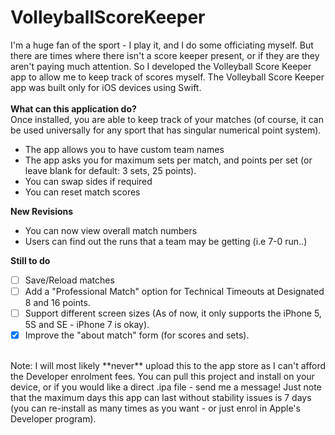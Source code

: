 # VolleyballScoreKeeper
I'm a huge fan of the sport - I play it, and I do some officiating myself. But there are times where there isn't a score keeper present, or if they are they aren't paying much attention. So I developed the Volleyball Score Keeper app to allow me to keep track of scores myself. The Volleyball Score Keeper app was built only for iOS devices using Swift.
<br />
<br />
**What can this application do?**<br />
Once installed, you are able to keep track of your matches (of course, it can be used universally for any sport that has singular numerical point system).
- The app allows you to have custom team names
- The app asks you for maximum sets per match, and points per set (or leave blank for default: 3 sets, 25 points).
- You can swap sides if required
- You can reset match scores

**New Revisions**
- You can now view overall match numbers
- Users can find out the runs that a team may be getting (i.e 7-0 run..)

**Still to do**
- [ ] Save/Reload matches
- [ ] Add a "Professional Match" option for Technical Timeouts at Designated 8 and 16 points.
- [ ] Support different screen sizes (As of now, it only supports the iPhone 5, 5S and SE - iPhone 7 is okay).
- [X] Improve the "about match" form (for scores and sets).

<br />
Note: I will most likely **never** upload this to the app store as I can't afford the Developer enrolment fees. You can pull this project and install on your device, or if you would like a direct .ipa file - send me a message! Just note that the maximum days this app can last without stability issues is 7 days (you can re-install as many times as you want - or just enrol in Apple's Developer program).
